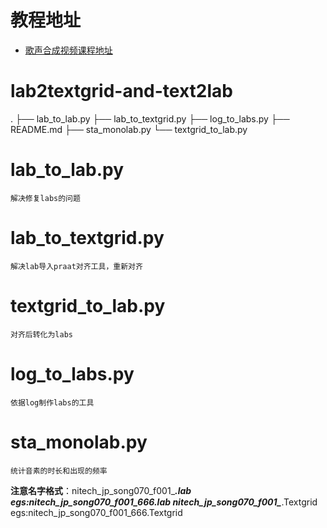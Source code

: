 # 教程地址
- [歌声合成视频课程地址](https://edu.csdn.net/course/detail/31938)
# lab2textgrid-and-text2lab
.
├── lab_to_lab.py
├── lab_to_textgrid.py
├── log_to_labs.py
├── README.md
├── sta_monolab.py
└── textgrid_to_lab.py
# lab_to_lab.py
```
解决修复labs的问题
```
# lab_to_textgrid.py
```
解决lab导入praat对齐工具，重新对齐
```
# textgrid_to_lab.py
```
对齐后转化为labs
```
# log_to_labs.py
```
依据log制作labs的工具
```
# sta_monolab.py
```
统计音素的时长和出现的频率
```
**注意名字格式**：nitech_jp_song070_f001_***.lab egs:nitech_jp_song070_f001_666.lab
                nitech_jp_song070_f001_***.Textgrid egs:nitech_jp_song070_f001_666.Textgrid
                
